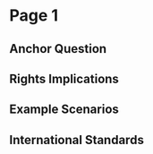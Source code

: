 # Page 1

## Anchor Question



## Rights Implications



## Example Scenarios



## International Standards
